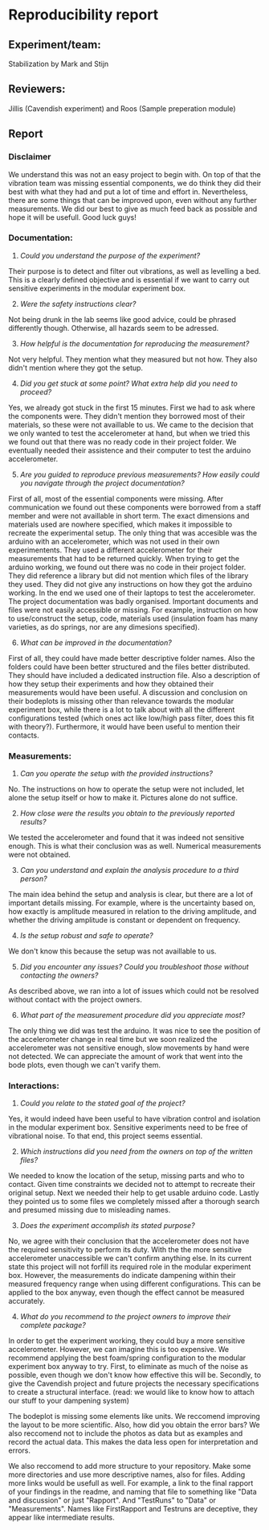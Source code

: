 # Reproducibility report

## Experiment/team: 
Stabilization by Mark and Stijn

## Reviewers: 
Jillis (Cavendish experiment) and Roos (Sample preperation module)
## Report 


### Disclaimer
We understand this was not an easy project to begin with. On top of that the vibration team was missing essential components, we do think they did their best with what they had and put a lot of time and effort in. Nevertheless, there are some things that can be improved upon, even without any further measurements. We did our best to give as much feed back as possible and hope it will be usefull. Good luck guys!


### Documentation:

1.	*Could you understand the purpose of the experiment?*

Their purpose is to detect and filter out vibrations, as well as levelling a bed. This is a clearly defined objective and is essential if we want to carry out sensitive experiments in the modular experiment box.

2.	*Were the safety instructions clear?*

Not being drunk in the lab seems like good advice, could be phrased differently though. Otherwise, all hazards seem to be adressed.

3.	*How helpful is the documentation for reproducing the measurement?*

Not very helpful. They mention what they measured but not how. They also didn't mention where they got the setup.

4.	*Did you get stuck at some point? What extra help did you need to proceed?*

Yes, we already got stuck in the first 15 minutes. First we had to ask where the components were. They didn't mention they borrowed most of their materials, so these were not availlable to us. We came to the decision that we only wanted to test the accelerometer at hand, but when we tried this we found out that there was no ready code in their project folder. We eventually needed their assistence and their computer to test the arduino accelerometer.

5.	*Are you guided to reproduce previous measurements? How easily could you navigate through the project documentation?*

First of all, most of the essential components were missing. After communication we found out these components were borrowed from a staff member and were not availlable in short term. The exact dimensions and materials used are nowhere specified, which makes it impossible to recreate the experimental setup. The only thing that was accesible was the arduino with an accelerometer, which was not used in their own experimentents. They used a different accelerometer for their measurements that had to be returned quickly.
When trying to get the arduino working, we found out there was no code in their project folder. They did reference a library but did not mention which files of the library they used. They did not give any instructions on how they got the arduino working. In the end we used one of their laptops to test the accelerometer.
The project documentation was badly organised. Important documents and files were not easily accessible or missing. For example, instruction on how to use/construct the setup, code, materials used (insulation foam has many varieties, as do springs, nor are any dimesions specified).

6.	*What can be improved in the documentation?*

First of all, they could have made better descriptive folder names. Also the folders could have been better structured and the files better distributed. They should have included a dedicated instruction file. Also a description of how they setup their experiments and how they obtained their measurements would have been useful. A discussion and conclusion on their bodeplots is missing other than relevance towards the modular experiment box, while there is a lot to talk about with all the different configurations tested (which ones act like low/high pass filter, does this fit with theory?). Furthermore, it would have been useful to mention their contacts.

### Measurements:

1.	*Can you operate the setup with the provided instructions?*

No. The instructions on how to operate the setup were not included, let alone the setup itself or how to make it. Pictures alone do not suffice.

2.	*How close were the results you obtain to the previously reported results?*

We tested the accelerometer and found that it was indeed not sensitive enough. This is what their conclusion was as well. Numerical measurements were not obtained.

3.	*Can you understand and explain the analysis procedure to a third person?*

The main idea behind the setup and analysis is clear, but there are a lot of important details missing. For example, where is the uncertainty based on, how exactly is amplitude measured in relation to the driving amplitude, and whether the driving amplitude is constant or dependent on frequency.

4.	*Is the setup robust and safe to operate?*

We don't know this because the setup was not availlable to us.

5.	*Did you encounter any issues? Could you troubleshoot those without contacting the owners?*

As described above, we ran into a lot of issues which could not be resolved without contact with the project owners.

6.	*What part of the measurement procedure did you appreciate most?*

The only thing we did was test the arduino. It was nice to see the position of the accelerometer change in real time but we soon realized the accelerometer was not sensitive enough, slow movements by hand were not detected. We can appreciate the amount of work that went into the bode plots, even though we can't varify them.

### Interactions:

1.	*Could you relate to the stated goal of the project?*

Yes, it would indeed have been useful to have vibration control and isolation in the modular experiment box. Sensitive experiments need to be free of vibrational noise. To that end, this project seems essential.

2.	*Which instructions did you need from the owners on top of the written files?*

We needed to know the location of the setup, missing parts and who to contact. Given time constraints we decided not to attempt to recreate their original setup. Next we needed their help to get usable arduino code. Lastly they pointed us to some files we completely missed after a thorough search and presumed missing due to misleading names.

3.	*Does the experiment accomplish its stated purpose?*

No, we agree with their conclusion that the accelerometer does not have the required sensitivity to perform its duty. With the the more sensitive accelerometer unaccessible we can't confirm anything else. In its current state this project will not forfill its required role in the modular experiment box. However, the measurements do indicate dampening within their measured frequency range when using different configurations. This can be applied to the box anyway, even though the effect cannot be measured accurately.

4.	*What do you recommend to the project owners to improve their complete package?*

In order to get the experiment working, they could buy a more sensitive accelerometer. However, we can imagine this is too expensive. We recommend applying the best foam/spring configuration to the modular experiment box anyway to try. First, to eliminate as much of the noise as possible, even though we don't know how effective this will be. Secondly, to give the Cavendish project and future projects the necessary specifications to create a structural interface. (read: we would like to know how to attach our stuff to your dampening system)

The bodeplot is missing some elements like units. We reccomend improving the layout to be more scientific. Also, how did you obtain the error bars? We also reccomend not to include the photos as data but as examples and record the actual data. This makes the data less open for interpretation and errors.

We also reccomend to add more structure to your repository. Make some more directories and use more descriptive names, also for files. Adding more links would be usefull as well. For example, a link to the final rapport of your findings in the readme, and naming that file to something like "Data and discussion" or just "Rapport". And "TestRuns" to "Data" or "Measurements". Names like FirstRapport and Testruns are deceptive, they appear like intermediate results.






